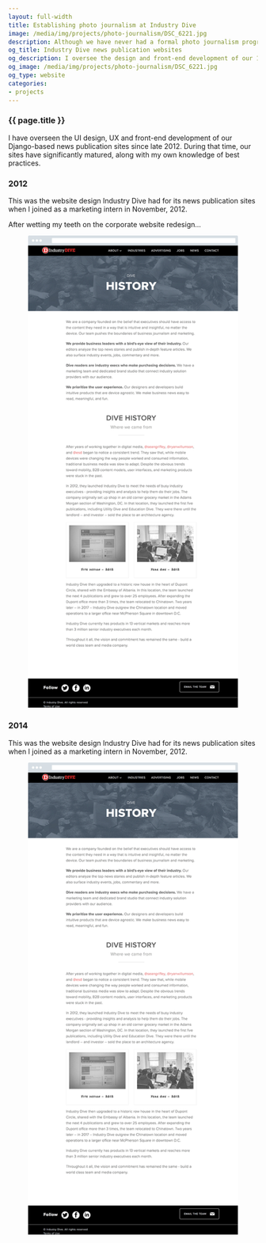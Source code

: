 ```yaml
---
layout: full-width
title: Establishing photo journalism at Industry Dive
image: /media/img/projects/photo-journalism/DSC_6221.jpg
description: Although we have never had a formal photo journalism program at Industry Dive...
og_title: Industry Dive news publication websites
og_description: I oversee the design and front-end development of our 14 Django-based news publications.
og_image: /media/img/projects/photo-journalism/DSC_6221.jpg
og_type: website
categories: 
- projects
---
```


<section class="grid">
	<article>
		<h1>{{ page.title }}</h1>
		<p>I have overseen the UI design, UX and front-end development of our Django-based news publication sites since late 2012. During that time, our sites have significantly matured, along with my own knowledge of best practices.</p>
	</article>
</section>
<section class="stripe-section">
	<section class="grid-wrapper">
		<section class="project-section">
			<figcaption>
				<h3>2012</h3>
				<p>This was the website design Industry Dive had for its news publication sites when I joined as a marketing intern in November, 2012.</p>
				<p>After wetting my teeth on the corporate website redesign...</p>
			</figcaption>
			<figure>
				<img src="/media/img/projects/publications/corp-site-1.jpg" />
			</figure>
		</section>
		<section class="project-section">
			<figcaption>
				<h3>2014</h3>
				<p class="description">This was the website design Industry Dive had for its news publication sites when I joined as a marketing intern in November, 2012.</p>
			</figcaption>
			<figure>
				<img src="/media/img/projects/publications/corp-site-1.jpg" />
			</figure>
		</section>
	</section>
</section>